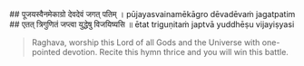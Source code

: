 <section>
<section data-markdown data-audio-src="./audio/adityahridayam/adityahridayam_26.m4a">
## पूजयस्वैनमेकाग्रो देवदेवं जगत् पतिम् ।
pūjayasvainamēkāgro dēvadēvaṁ jagatpatim
## एतत् त्रिगुणितं जप्त्वा युद्धेषु विजयिष्यसि ॥
ētat triguṇitaṁ japtvā yuddhēṣu vijayiṣyasi

> Raghava, worship this Lord of all Gods and the Universe with one-pointed devotion. Recite this hymn thrice and you will win this battle.

<!--
If you worship this lord of the universe, the God of all Gods, with concentrated mind and devotion by reciting this hymn (ādityahṛdayam) thrice, you will emerge victorious in the battle

If you worship this lord of the universe, the God of all Gods, with concentrated mind and devotion by reciting this hymn (Aditya-Hridayam) thrice, you will emerge victorious in the battle.
-->
</section>
</section>
